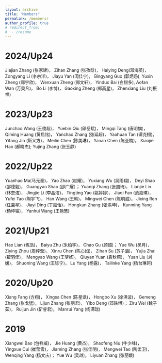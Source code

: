 ```yaml
---
layout: archive
title: "Members"
permalink: /members/
author_profile: true
# redirect_from:
#  - /resume
---
```


2024/Up24
======
Jiajian Zhang (张家建)，
Zihan Zhang (张孜晗)，
Haiying Deng(邓海英)，
Zongyang Li (李宗洋)，
Jiayu Yan (闫佳宇)，
Bingyang Guo (郭炳炀),
Yuxin Zheng (郑宇欣)，
Wenxuan Zheng (郑文轩)，
Yinduo Bai (白银多),
Aofan Wan (万奥凡)，
Bo Li (李博)，
Gaoxing Zheng (郑高星)，
Zhenxiang Liu (刘振祥)

2023/Up23
======
Junchao Wang (王俊超)， 
Yuebin Qiu (邱岳斌)，
Mingqi Tang (唐明旗)，
Qiming Huang (黄启铭)，
Yanchao Zhang (张延超)，
Yaohuan Tan (谭尧桓)，
Yifang Jin (靳义方)，
Meilin Chen (陈美琳)，
Yanan Chen (陈亚楠)，
Xiaojie Hao (郝晓杰);
Yujing Zhang (张玉静)

2022/Up22
======
Yuanhao Ma(马元豪)，
Yao Zhao (赵耀)，
Yuxiang Wu (吴雨‍翔)，
Deyi Shao (邵德毅)，
Guangyao Shao (邵广耀）；
Yuanqi Zhang (张圆琦)，
Lianjie Lin (林恋洁)，
Jingjie Li (李晶洁)，
Tingting Yao (姚婷婷)，
Jiaqi Fan (范嘉琪)，
Yufei Tao (陶宇飞)，
Han Wang (王韩)，
Mingwei Chen (陈明威)，
Jixing Ren (任冀星)，
Jiayi Ding (丁嘉怡)，
Hongkun Zhang (张洪坤)，
Kunming Yang (杨坤铭)，
Yanhui Wang (王艳慧)   

2021/Up21
======
Hao Lian (练浩)，
Baiyu Zhu (朱柏宇)，
Chao Gu (顾超)；
Yue Wu (吴月)，
Ziying Zhou (周梓莹)，
Xinru Chen (陈心如)，
Zihan Su (苏子涵)，
Yujia Zhai (翟羽佳)，
Mengyao Wang (王梦媱)，
Qiuyan Yuan (袁秋燕)，
Yuan Liu (刘媛)，
Shuoning Wang (王铄宁)，
Lu Yang (杨露)，
Tailinke Yang (杨台琳珂)

2020/Up20
======
Xiang Fang (方翔)，
Xingsa Chen (陈星飒)，
Hongbo Xu (徐洪波)，
Gemeng Zhang (张戈猛)，
Lijun Zhang (张丽君)，
Yibo Deng (邓轶博)；
Ziru Wei (魏子茹)，
Ruijun Jin (靳睿君)，
Manrui Yang (杨满瑞)

2019
======
Xiangwei Bao (包祥威)，
Jie Huang (黄杰)，
Shaofeng Niu (牛少峰)，
Yingxue Cui (崔莹雪)，
Jiaming Zhang (张佳明)，
Mengwei Tao (陶孟卫)，
Wenqing Yang (杨文庆)；
Yue Wu (吴越)，
Liyuan Zhang (张丽媛)    